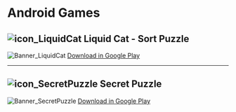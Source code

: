 # Android Games
## ![icon_LiquidCat](https://user-images.githubusercontent.com/78256486/128505801-dafc7036-260a-4b03-8ad0-51891d08087c.png) Liquid Cat - Sort Puzzle 
![Banner_LiquidCat](https://user-images.githubusercontent.com/78256486/128502411-f8d8521b-5f5f-434d-a4f8-7c3f3fa8f74e.png)
[Download in Google Play](https://play.google.com/store/apps/details?id=com.grebneva.liquidcat)

---

## ![icon_SecretPuzzle](https://user-images.githubusercontent.com/78256486/128506027-19f419e9-814c-42aa-a7a7-82b4e8e3d167.png) Secret Puzzle
![Banner_SecretPuzzle](https://user-images.githubusercontent.com/78256486/128506075-76e0ba72-3a49-41db-9e4f-eb15e0467942.png)
[Download in Google Play](https://play.google.com/store/apps/details?id=com.grebneva.secretpuzzle)
